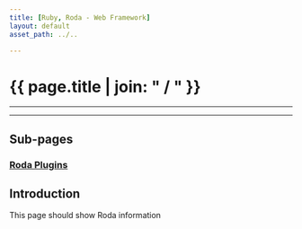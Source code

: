 ```yaml
---
title: [Ruby, Roda - Web Framework]
layout: default
asset_path: ../..

---
```


# {{ page.title | join: " / " }}

----

<div id="toc"></div>

---

## Sub-pages

### [Roda Plugins](/ruby/roda/plugins/)


## Introduction

This page should show Roda information

